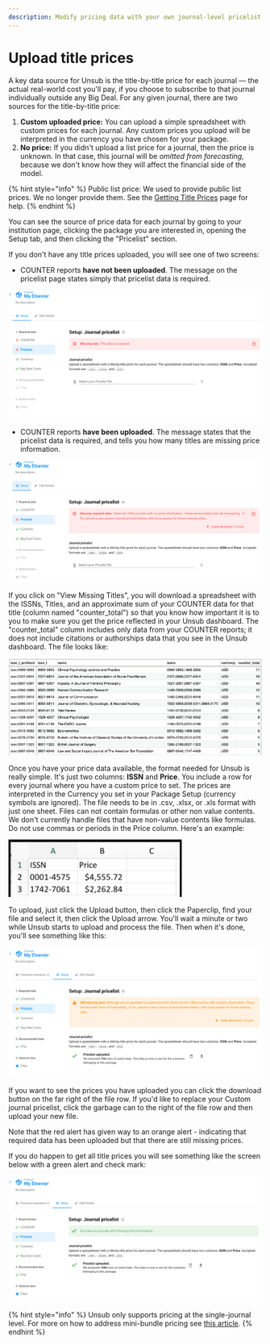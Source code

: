 ```yaml
---
description: Modify pricing data with your own journal-level pricelist
---
```


# Upload title prices

A key data source for Unsub is the title-by-title price for each journal — the actual real-world cost you'll pay, if you choose to subscribe to that journal individually outside any Big Deal. For any given journal, there are two sources for the title-by-title price:

1. **Custom uploaded price:** You can upload a simple spreadsheet with custom prices for each journal. Any custom prices you upload will be interpreted in the currency you have chosen for your package.
2. **No price:** If you didn't upload a list price for a journal, then the price is unknown. In that case, this journal will be _omitted from forecasting,_ because we don't know how they will affect the financial side of the model.

{% hint style="info" %}
Public list price: We used to provide public list prices. We no longer provide them. See the [Getting Title Prices](getting-title-prices.md) page for help.
{% endhint %}

You can see the source of price data for each journal by going to your institution page, clicking the package you are interested in, opening the Setup tab, and then clicking the "Pricelist" section.

If you don't have any title prices uploaded, you will see one of two screens:&#x20;

* COUNTER reports **have not been uploaded**. The message on the pricelist page states simply that pricelist data is required.

![Pricelist setup when COUNTER data has not been uploaded yet.](../.gitbook/assets/prices-setup-no-counter-data-state.png)

* COUNTER reports **have been uploaded**. The message states that the pricelist data is required, and tells you how many titles are missing price information.

![Pricelist setup when COUNTER data has been uploaded.](../.gitbook/assets/prices-setup-with-counter-data-state.png)



If you click on "View Missing Titles", you will download a spreadsheet with the ISSNs, Titles, and an approximate sum of your COUNTER data for that title (column named "counter\_total") so that you know how important it is to you to make sure you get the price reflected in your Unsub dashboard. The "counter\_total" column includes only data from your COUNTER reports; it does not include citations or authorships data that you see in the Unsub dashboard. The file looks like:

![Example of the spreadsheet you get after clicking "View Missing Titles"](<../.gitbook/assets/prices-setup-view-missing-titles-example (1).png>)

Once you have your price data available, the format needed for Unsub is really simple. It's just two columns: **ISSN** and **Price**. You include a row for every journal where you have a custom price to set. The prices are interpreted in the Currency you set in your Package Setup (currency symbols are ignored). The file needs to be in .csv, .xlsx, or .xls format with just one sheet. Files can not contain formulas or other non value contents. We don't currently handle files that have non-value contents like formulas. Do not use commas or periods in the Price column. Here's an example:

![Example title pricelist spreadsheet file](../.gitbook/assets/setup-pricelist-example-file.png)

To upload, just click the Upload button, then click the Paperclip, find your file and select it, then click the Upload arrow. You'll wait a minute or two while Unsub starts to upload and process the file. Then when it's done, you'll see something like this:

![Pricelist setup when COUNTER data has been uploaded, and partial list of title prices uploaded.](../.gitbook/assets/prices-setup-with-counter-withcustom.png)

If you want to see the prices you have uploaded you can click the download button on the far right of the file row. If you'd like to replace your Custom journal pricelist, click the garbage can to the right of the file row and then upload your new file.

Note that the red alert has given way to an orange alert - indicating that required data has been uploaded but that there are still missing prices.

If you do happen to get all title prices you will see something like the screen below with a green alert and check mark:

![Pricelist setup when COUNTER data has been uploaded, and complete list of title prices uploaded.](../.gitbook/assets/prices-setup-with-counter-withcompletecustom.png)



{% hint style="info" %}
Unsub only supports pricing at the single-journal level. For more on how to address mini-bundle pricing see [this article](mini-bundle-pricing.md).
{% endhint %}

